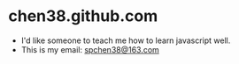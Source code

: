 # chen38.github.com
* I'd like someone to teach me how to learn javascript well.
* This is my email: spchen38@163.com
